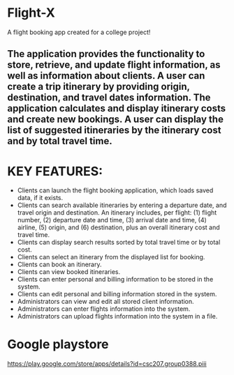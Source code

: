 # Flight-X
A flight booking app created for a college project!

## The application provides the functionality to store, retrieve, and update flight information, as well as information about clients. A user can create a trip itinerary by providing origin, destination, and travel dates information. The application calculates and display itinerary costs and create new bookings. A user can display the list of suggested itineraries by the itinerary cost and by total travel time.

# KEY FEATURES:
- Clients can launch the flight booking application, which loads saved data, if it exists.
- Clients can search available itineraries by entering a departure date, and travel origin and destination. An itinerary includes, per flight: (1) flight number, (2) departure date and time, (3) arrival date and time, (4) airline, (5) origin, and (6) destination, plus an overall itinerary cost and travel time.
- Clients can display search results sorted by total travel time or by total cost.
- Clients can select an itinerary from the displayed list for booking.
- Clients can book an itinerary.
- Clients can view booked itineraries.
- Clients can enter personal and billing information to be stored in the system.
- Clients can edit personal and billing information stored in the system.
- Administrators can view and edit all stored client information.
- Administrators can enter flights information into the system.
- Administrators can upload flights information into the system in a file.

# Google playstore
https://play.google.com/store/apps/details?id=csc207.group0388.piii
